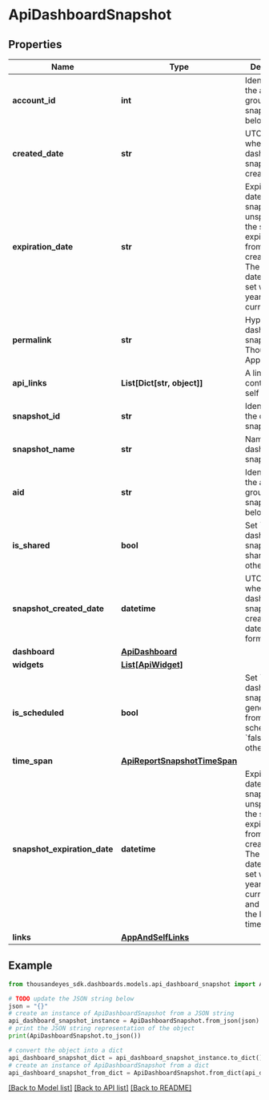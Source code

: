 # ApiDashboardSnapshot


## Properties

Name | Type | Description | Notes
------------ | ------------- | ------------- | -------------
**account_id** | **int** | Identifier of the account group that the snapshot belongs to. | [optional] 
**created_date** | **str** | UTC date when dashboard snapshot was created. | [optional] 
**expiration_date** | **str** | Expiration date of the snapshot. If unspecified, the snapshot expires 1 year from its creation date. The expiration date must be set within 5 years from the current date. | [optional] 
**permalink** | **str** | Hyperlink to dashboard snapshot in ThousandEyes Application | [optional] 
**api_links** | **List[Dict[str, object]]** | A links array containing the self link. | [optional] 
**snapshot_id** | **str** | Identifier of the dashboard snapshot. | [optional] 
**snapshot_name** | **str** | Name of the dashboard snapshot. | [optional] 
**aid** | **str** | Identifier of the account group that the snapshot belongs to. | [optional] 
**is_shared** | **bool** | Set &#x60;true&#x60; if dashboard snapshot is shared, &#x60;false&#x60; otherwise. | [optional] 
**snapshot_created_date** | **datetime** | UTC date when dashboard snapshot was created (ISO date-time format). | [optional] 
**dashboard** | [**ApiDashboard**](ApiDashboard.md) |  | [optional] 
**widgets** | [**List[ApiWidget]**](ApiWidget.md) |  | [optional] 
**is_scheduled** | **bool** | Set &#x60;true&#x60; if dashboard snapshot was generated from a schedule, &#x60;false&#x60; otherwise. | [optional] 
**time_span** | [**ApiReportSnapshotTimeSpan**](ApiReportSnapshotTimeSpan.md) |  | [optional] 
**snapshot_expiration_date** | **datetime** | Expiration date of the snapshot. If unspecified, the snapshot expires 1 year from its creation date. The expiration date must be set within 5 years from the current date and adhere to the ISO date-time format. | [optional] 
**links** | [**AppAndSelfLinks**](AppAndSelfLinks.md) |  | [optional] 

## Example

```python
from thousandeyes_sdk.dashboards.models.api_dashboard_snapshot import ApiDashboardSnapshot

# TODO update the JSON string below
json = "{}"
# create an instance of ApiDashboardSnapshot from a JSON string
api_dashboard_snapshot_instance = ApiDashboardSnapshot.from_json(json)
# print the JSON string representation of the object
print(ApiDashboardSnapshot.to_json())

# convert the object into a dict
api_dashboard_snapshot_dict = api_dashboard_snapshot_instance.to_dict()
# create an instance of ApiDashboardSnapshot from a dict
api_dashboard_snapshot_from_dict = ApiDashboardSnapshot.from_dict(api_dashboard_snapshot_dict)
```
[[Back to Model list]](../README.md#documentation-for-models) [[Back to API list]](../README.md#documentation-for-api-endpoints) [[Back to README]](../README.md)


